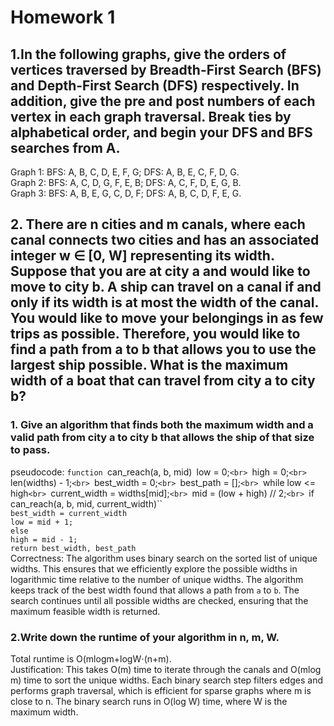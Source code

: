 # Homework 1
## 1.In the following graphs, give the orders of vertices traversed by Breadth-First Search (BFS) and Depth-First Search (DFS) respectively. In addition, give the pre and post numbers of each vertex in each graph traversal. Break ties by alphabetical order, and begin your DFS and BFS searches from A.
Graph 1: BFS: A, B, C, D, E, F, G; DFS: A, B, E, C, F, D, G.<br>
Graph 2: BFS: A, C, D, G, F, E, B; DFS: A, C, F, D, E, G, B.<br>
Graph 3: BFS: A, B, E, G, C, D, F; DFS: A, B, C, D, F, E, G.<br>
## 2. There are n cities and m canals, where each canal connects two cities and has an associated integer w ∈ [0, W] representing its width. Suppose that you are at city a and would like to move to city b. A ship can travel on a canal if and only if its width is at most the width of the canal. You would like to move your belongings in as few trips as possible. Therefore, you would like to find a path from a to b that allows you to use the largest ship possible. What is the maximum width of a boat that can travel from city a to city b? 
### 1. Give an algorithm that finds both the maximum width and a valid path from city a to city b that allows the ship of that size to pass.
pseudocode: `function `can_reach(a, b, mid)`
`low = 0;`<br>
`high = 0;`<br>
`len(widths) - 1;`<br>
`best_width = 0;`<br>
`best_path = [];`<br>
`while low <= high`<br>
`current_width = widths[mid];`<br>
`mid = (low + high) // 2;`<br>
`if can_reach(a, b, mid, current_width)``<br>
`best_width = current_width`<br>
`low = mid + 1;`<br>
`else`<br>
`high = mid - 1;`<br>
`return best_width, best_path`<br>
Correctness: The algorithm uses binary search on the sorted list of unique widths. This ensures that we efficiently explore the possible widths in logarithmic time relative to the number of unique widths. The algorithm keeps track of the best width found that allows a path from `a` to `b`. The search continues until all possible widths are checked, ensuring that the maximum feasible width is returned.<br>
### 2.Write down the runtime of your algorithm in n, m, W. 
Total runtime is O(mlogm+logW⋅(n+m).<br>
Justification: This takes O(m) time to iterate through the canals and O(mlog m) time to sort the unique widths. Each binary search step filters edges and performs graph traversal, which is efficient for sparse graphs where m is close to n. The binary search runs in O(log W) time, where W  is the maximum width.<br>
